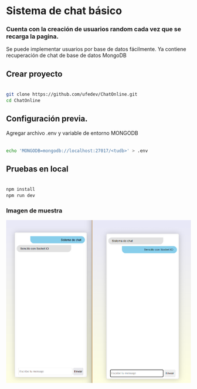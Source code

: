 # Sistema de chat básico

### Cuenta con la creación de usuarios random cada vez que se recarga la pagina.

Se puede implementar usuarios por base de datos fácilmente.
Ya contiene recuperación de chat de base de datos MongoDB

## Crear proyecto

```bash

git clone https://github.com/ufedev/ChatOnline.git
cd ChatOnline

```

## Configuración previa.

Agregar archivo .env y variable de entorno MONGODB

```bash

echo 'MONGODB=mongodb://localhost:27017/<tudb>' > .env

```

## Pruebas en local

```bash

npm install
npm run dev

```

### Imagen de muestra

![Imagen de muestra](https://raw.githubusercontent.com/ufedev/ChatOnline/main/muestra.png)

